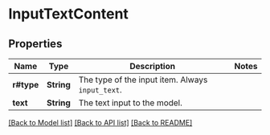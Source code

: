 # InputTextContent

## Properties

Name | Type | Description | Notes
------------ | ------------- | ------------- | -------------
**r#type** | **String** | The type of the input item. Always `input_text`. | 
**text** | **String** | The text input to the model. | 

[[Back to Model list]](../README.md#documentation-for-models) [[Back to API list]](../README.md#documentation-for-api-endpoints) [[Back to README]](../README.md)


